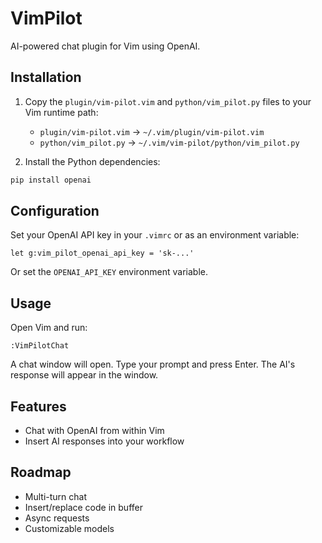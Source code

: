 # VimPilot

AI-powered chat plugin for Vim using OpenAI.

## Installation

1. Copy the `plugin/vim-pilot.vim` and `python/vim_pilot.py` files to your Vim runtime path:
   - `plugin/vim-pilot.vim` → `~/.vim/plugin/vim-pilot.vim`
   - `python/vim_pilot.py` → `~/.vim/vim-pilot/python/vim_pilot.py`

2. Install the Python dependencies:

```sh
pip install openai
```

## Configuration

Set your OpenAI API key in your `.vimrc` or as an environment variable:

```vim
let g:vim_pilot_openai_api_key = 'sk-...'
```

Or set the `OPENAI_API_KEY` environment variable.

## Usage

Open Vim and run:

```
:VimPilotChat
```

A chat window will open. Type your prompt and press Enter. The AI's response will appear in the window.

## Features
- Chat with OpenAI from within Vim
- Insert AI responses into your workflow

## Roadmap
- Multi-turn chat
- Insert/replace code in buffer
- Async requests
- Customizable models 